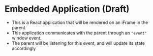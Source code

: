# Embedded Application (Draft)

- This is a React application that will be rendered on an iFrame in the parent.
- This application communicates with the parent through an `"event"` window event.
- The parent will be listening for this event, and will update its state accordingly